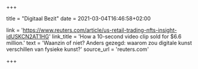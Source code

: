 +++

title = "Digitaal Bezit"
date = 2021-03-04T16:46:58+02:00 

link = 'https://www.reuters.com/article/us-retail-trading-nfts-insight-idUSKCN2AT1HG'
link_title = 'How a 10-second video clip sold for $6.6 million.'
text = 'Waanzin of niet? Anders gezegd: waarom zou digitale kunst verschillen van fysieke kunst?'
source_url = 'reuters.com'

+++
